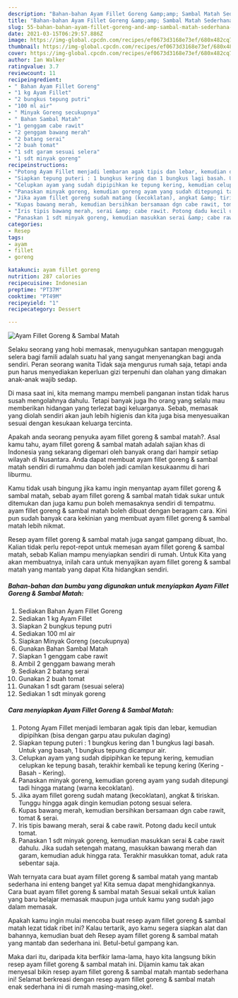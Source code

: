 ```yaml
---
description: "Bahan-bahan Ayam Fillet Goreng &amp;amp; Sambal Matah Sederhana Untuk Jualan"
title: "Bahan-bahan Ayam Fillet Goreng &amp;amp; Sambal Matah Sederhana Untuk Jualan"
slug: 55-bahan-bahan-ayam-fillet-goreng-and-amp-sambal-matah-sederhana-untuk-jualan
date: 2021-03-15T06:29:57.886Z
image: https://img-global.cpcdn.com/recipes/ef0673d3168e73ef/680x482cq70/ayam-fillet-goreng-sambal-matah-foto-resep-utama.jpg
thumbnail: https://img-global.cpcdn.com/recipes/ef0673d3168e73ef/680x482cq70/ayam-fillet-goreng-sambal-matah-foto-resep-utama.jpg
cover: https://img-global.cpcdn.com/recipes/ef0673d3168e73ef/680x482cq70/ayam-fillet-goreng-sambal-matah-foto-resep-utama.jpg
author: Ian Walker
ratingvalue: 3.7
reviewcount: 11
recipeingredient:
- " Bahan Ayam Fillet Goreng"
- "1 kg Ayam Fillet"
- "2 bungkus tepung putri"
- "100 ml air"
- " Minyak Goreng secukupnya"
- " Bahan Sambal Matah"
- "1 genggam cabe rawit"
- "2 genggam bawang merah"
- "2 batang serai"
- "2 buah tomat"
- "1 sdt garam sesuai selera"
- "1 sdt minyak goreng"
recipeinstructions:
- "Potong Ayam Fillet menjadi lembaran agak tipis dan lebar, kemudian dipipihkan (bisa dengan garpu atau pukulan daging)"
- "Siapkan tepung puteri : 1 bungkus kering dan 1 bungkus lagi basah. Untuk yang basah, 1 bungkus tepung dicampur air."
- "Celupkan ayam yang sudah dipipihkan ke tepung kering, kemudian celupkan ke tepung basah, terakhir kembali ke tepung kering (Kering - Basah - Kering)."
- "Panaskan minyak goreng, kemudian goreng ayam yang sudah ditepungi tadi hingga matang (warna kecoklatan)."
- "Jika ayam fillet goreng sudah matang (kecoklatan), angkat &amp; tiriskan. Tunggu hingga agak dingin kemudian potong sesuai selera."
- "Kupas bawang merah, kemudian bersihkan bersamaan dgn cabe rawit, tomat &amp; serai."
- "Iris tipis bawang merah, serai &amp; cabe rawit. Potong dadu kecil untuk tomat."
- "Panaskan 1 sdt minyak goreng, kemudian masukkan serai &amp; cabe rawit dahulu. Jika sudah setengah matang, masukkan bawang merah dan garam, kemudian aduk hingga rata. Terakhir masukkan tomat, aduk rata sebentar saja."
categories:
- Resep
tags:
- ayam
- fillet
- goreng

katakunci: ayam fillet goreng 
nutrition: 287 calories
recipecuisine: Indonesian
preptime: "PT37M"
cooktime: "PT49M"
recipeyield: "1"
recipecategory: Dessert

---
```



![Ayam Fillet Goreng &amp; Sambal Matah](https://img-global.cpcdn.com/recipes/ef0673d3168e73ef/680x482cq70/ayam-fillet-goreng-sambal-matah-foto-resep-utama.jpg)

Selaku seorang yang hobi memasak, menyuguhkan santapan menggugah selera bagi famili adalah suatu hal yang sangat menyenangkan bagi anda sendiri. Peran seorang  wanita Tidak saja mengurus rumah saja, tetapi anda pun harus menyediakan keperluan gizi terpenuhi dan olahan yang dimakan anak-anak wajib sedap.

Di masa  saat ini, kita memang mampu membeli panganan instan tidak harus susah mengolahnya dahulu. Tetapi banyak juga lho orang yang selalu mau memberikan hidangan yang terlezat bagi keluarganya. Sebab, memasak yang diolah sendiri akan jauh lebih higienis dan kita juga bisa menyesuaikan sesuai dengan kesukaan keluarga tercinta. 



Apakah anda seorang penyuka ayam fillet goreng &amp; sambal matah?. Asal kamu tahu, ayam fillet goreng &amp; sambal matah adalah sajian khas di Indonesia yang sekarang digemari oleh banyak orang dari hampir setiap wilayah di Nusantara. Anda dapat membuat ayam fillet goreng &amp; sambal matah sendiri di rumahmu dan boleh jadi camilan kesukaanmu di hari liburmu.

Kamu tidak usah bingung jika kamu ingin menyantap ayam fillet goreng &amp; sambal matah, sebab ayam fillet goreng &amp; sambal matah tidak sukar untuk ditemukan dan juga kamu pun boleh memasaknya sendiri di tempatmu. ayam fillet goreng &amp; sambal matah boleh dibuat dengan beragam cara. Kini pun sudah banyak cara kekinian yang membuat ayam fillet goreng &amp; sambal matah lebih nikmat.

Resep ayam fillet goreng &amp; sambal matah juga sangat gampang dibuat, lho. Kalian tidak perlu repot-repot untuk memesan ayam fillet goreng &amp; sambal matah, sebab Kalian mampu menyiapkan sendiri di rumah. Untuk Kita yang akan membuatnya, inilah cara untuk menyajikan ayam fillet goreng &amp; sambal matah yang mantab yang dapat Kita hidangkan sendiri.

<!--inarticleads1-->

##### Bahan-bahan dan bumbu yang digunakan untuk menyiapkan Ayam Fillet Goreng &amp; Sambal Matah:

1. Sediakan  Bahan Ayam Fillet Goreng
1. Sediakan 1 kg Ayam Fillet
1. Siapkan 2 bungkus tepung putri
1. Sediakan 100 ml air
1. Siapkan  Minyak Goreng (secukupnya)
1. Gunakan  Bahan Sambal Matah
1. Siapkan 1 genggam cabe rawit
1. Ambil 2 genggam bawang merah
1. Sediakan 2 batang serai
1. Gunakan 2 buah tomat
1. Gunakan 1 sdt garam (sesuai selera)
1. Sediakan 1 sdt minyak goreng




<!--inarticleads2-->

##### Cara menyiapkan Ayam Fillet Goreng &amp; Sambal Matah:

1. Potong Ayam Fillet menjadi lembaran agak tipis dan lebar, kemudian dipipihkan (bisa dengan garpu atau pukulan daging)
1. Siapkan tepung puteri : 1 bungkus kering dan 1 bungkus lagi basah. Untuk yang basah, 1 bungkus tepung dicampur air.
1. Celupkan ayam yang sudah dipipihkan ke tepung kering, kemudian celupkan ke tepung basah, terakhir kembali ke tepung kering (Kering - Basah - Kering).
1. Panaskan minyak goreng, kemudian goreng ayam yang sudah ditepungi tadi hingga matang (warna kecoklatan).
1. Jika ayam fillet goreng sudah matang (kecoklatan), angkat &amp; tiriskan. Tunggu hingga agak dingin kemudian potong sesuai selera.
1. Kupas bawang merah, kemudian bersihkan bersamaan dgn cabe rawit, tomat &amp; serai.
1. Iris tipis bawang merah, serai &amp; cabe rawit. Potong dadu kecil untuk tomat.
1. Panaskan 1 sdt minyak goreng, kemudian masukkan serai &amp; cabe rawit dahulu. Jika sudah setengah matang, masukkan bawang merah dan garam, kemudian aduk hingga rata. Terakhir masukkan tomat, aduk rata sebentar saja.




Wah ternyata cara buat ayam fillet goreng &amp; sambal matah yang mantab sederhana ini enteng banget ya! Kita semua dapat menghidangkannya. Cara buat ayam fillet goreng &amp; sambal matah Sesuai sekali untuk kalian yang baru belajar memasak maupun juga untuk kamu yang sudah jago dalam memasak.

Apakah kamu ingin mulai mencoba buat resep ayam fillet goreng &amp; sambal matah lezat tidak ribet ini? Kalau tertarik, ayo kamu segera siapkan alat dan bahannya, kemudian buat deh Resep ayam fillet goreng &amp; sambal matah yang mantab dan sederhana ini. Betul-betul gampang kan. 

Maka dari itu, daripada kita berfikir lama-lama, hayo kita langsung bikin resep ayam fillet goreng &amp; sambal matah ini. Dijamin kamu tak akan menyesal bikin resep ayam fillet goreng &amp; sambal matah mantab sederhana ini! Selamat berkreasi dengan resep ayam fillet goreng &amp; sambal matah enak sederhana ini di rumah masing-masing,oke!.

